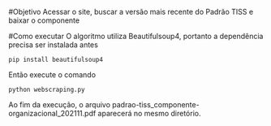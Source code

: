 #Objetivo
 Acessar o site, buscar a versão mais recente do Padrão TISS e baixar o componente
 
 #Como executar
 O algoritmo utiliza Beautifulsoup4, portanto a dependência precisa ser instalada antes
 
 ```
 pip install beautifulsoup4
 ```
Então execute o comando 
 ```
 python webscraping.py
 ```
 Ao fim da execução, o arquivo padrao-tiss_componente-organizacional_202111.pdf aparecerá no mesmo diretório.
 
  
